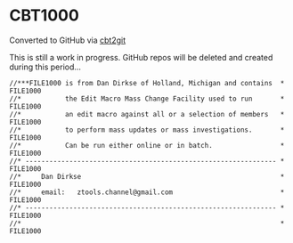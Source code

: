 # CBT1000
Converted to GitHub via [cbt2git](https://github.com/wizardofzos/cbt2git)

This is still a work in progress. GitHub repos will be deleted and created during this period...

```
//***FILE1000 is from Dan Dirkse of Holland, Michigan and contains  *   FILE1000
//*           the Edit Macro Mass Change Facility used to run       *   FILE1000
//*           an edit macro against all or a selection of members   *   FILE1000
//*           to perform mass updates or mass investigations.       *   FILE1000
//*           Can be run either online or in batch.                 *   FILE1000
//* --------------------------------------------------------------- *   FILE1000
//*     Dan Dirkse                                                  *   FILE1000
//*     email:   ztools.channel@gmail.com                           *   FILE1000
//* --------------------------------------------------------------- *   FILE1000
//*                                                                 *   FILE1000
```
